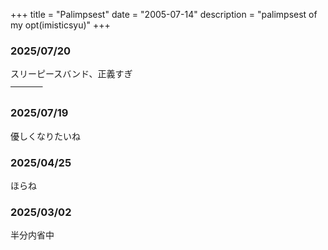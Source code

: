 +++
title = "Palimpsest"
date = "2005-07-14"
description = "palimpsest of my opt(imisticsyu)"
+++

### 2025/07/20

スリーピースバンド、正義すぎ  
~~ᅠᅠᅠᅠ~~

### 2025/07/19

優しくなりたいね

### 2025/04/25

ほらね

### 2025/03/02

半分内省中
